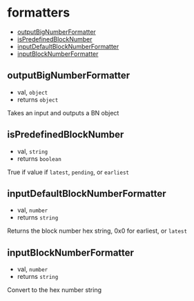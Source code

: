# formatters

+ [outputBigNumberFormatter](#outputBigNumberFormatter)
+ [isPredefinedBlockNumber](#isPredefinedBlockNumber)
+ [inputDefaultBlockNumberFormatter](#inputDefaultBlockNumberFormatter)
+ [inputBlockNumberFormatter](#inputBlockNumberFormatter)

## outputBigNumberFormatter

+ val, `object`
+ returns `object` 

Takes an input and outputs a BN object

## isPredefinedBlockNumber

+ val, `string`
+ returns `boolean` 

True if value if `latest`, `pending`, or `earliest`

## inputDefaultBlockNumberFormatter

+ val, `number`
+ returns `string` 

Returns the block number hex string, 0x0 for earliest, or `latest`

## inputBlockNumberFormatter

+ val, `number`
+ returns `string` 

Convert to the hex number string

